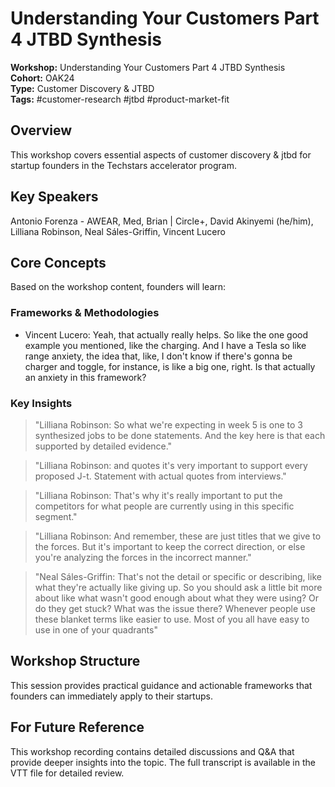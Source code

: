 # Understanding Your Customers Part 4 JTBD Synthesis

**Workshop:** Understanding Your Customers Part 4 JTBD Synthesis  
**Cohort:** OAK24  
**Type:** Customer Discovery & JTBD  
**Tags:** #customer-research #jtbd #product-market-fit

## Overview

This workshop covers essential aspects of customer discovery & jtbd for startup founders in the Techstars accelerator program.

## Key Speakers

Antonio Forenza - AWEAR, Med, Brian | Circle+, David Akinyemi (he/him), Lilliana Robinson, Neal Sáles-Griffin, Vincent Lucero

## Core Concepts

Based on the workshop content, founders will learn:


### Frameworks & Methodologies

- Vincent Lucero: Yeah, that actually really helps. So like the one good example you mentioned, like the charging. And I have a Tesla so like range anxiety, the idea that, like, I don't know if there's gonna be charger and toggle, for instance, is like a big one, right. Is that actually an anxiety in this framework?

### Key Insights

> "Lilliana Robinson: So what we're expecting in week 5 is one to 3 synthesized jobs to be done statements. And the key here is that each supported by detailed evidence."

> "Lilliana Robinson: and quotes it's very important to support every proposed J-t. Statement with actual quotes from interviews."

> "Lilliana Robinson: That's why it's really important to put the competitors for what people are currently using in this specific segment."

> "Lilliana Robinson: And remember, these are just titles that we give to the forces. But it's important to keep the correct direction, or else you're analyzing the forces in the incorrect manner."

> "Neal Sáles-Griffin: That's not the detail or specific or describing, like what they're actually like giving up. So you should ask a little bit more about like what wasn't good enough about what they were using? Or do they get stuck? What was the issue there? Whenever people use these blanket terms like easier to use. Most of you all have easy to use in one of your quadrants"


## Workshop Structure

This session provides practical guidance and actionable frameworks that founders can immediately apply to their startups.

## For Future Reference

This workshop recording contains detailed discussions and Q&A that provide deeper insights into the topic. The full transcript is available in the VTT file for detailed review.

